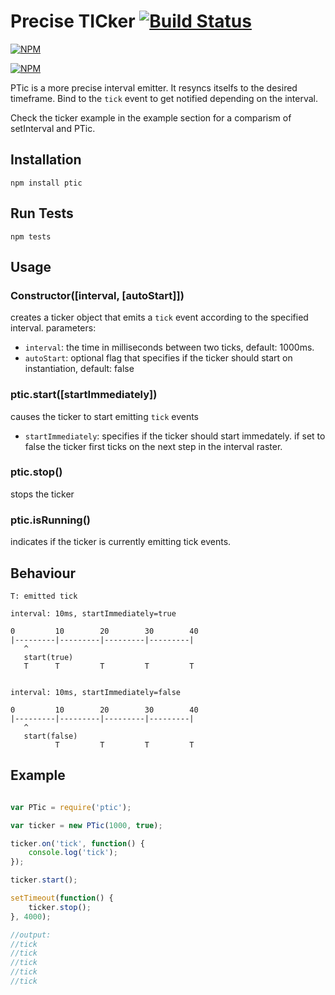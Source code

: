 # Precise TICker [![Build Status](https://travis-ci.org/zaphod1984/node-ptic.png)](https://travis-ci.org/zaphod1984/node-ptic)

[![NPM](https://nodei.co/npm/ptic.png)](https://nodei.co/npm/ptic/)

[![NPM](https://nodei.co/npm-dl/ptic.png?months=3)](https://nodei.co/npm/ptic/)

PTic is a more precise interval emitter. It resyncs itselfs to the desired timeframe. Bind to the `tick` event to get notified depending on the interval.

Check the ticker example in the example section for a comparism of setInterval and PTic.

## Installation

````
npm install ptic
````

## Run Tests

````
npm tests
````

## Usage

### Constructor([interval, [autoStart]])

creates a ticker object that emits a `tick` event according to the specified interval.
parameters:

* `interval`: the time in milliseconds between two ticks, default: 1000ms.    
* `autoStart`: optional flag that specifies if the ticker should start on instantiation, default: false

### ptic.start([startImmediately])
causes the ticker to start emitting `tick` events

* `startImmediately`: specifies if the ticker should start immedately. if set to false the ticker first ticks on the next step in the interval raster.

### ptic.stop()
stops the ticker

### ptic.isRunning()
indicates if the ticker is currently emitting tick events.

## Behaviour
````
T: emitted tick

interval: 10ms, startImmediately=true

0         10        20        30        40
|---------|---------|---------|---------|
   ^
   start(true)
   T      T         T         T         T


interval: 10ms, startImmediately=false

0         10        20        30        40
|---------|---------|---------|---------|
   ^
   start(false)
          T         T         T         T
````

## Example
````javascript

var PTic = require('ptic');

var ticker = new PTic(1000, true);

ticker.on('tick', function() {
    console.log('tick');
});

ticker.start();

setTimeout(function() {
    ticker.stop();
}, 4000);

//output:
//tick
//tick
//tick
//tick
//tick

````
